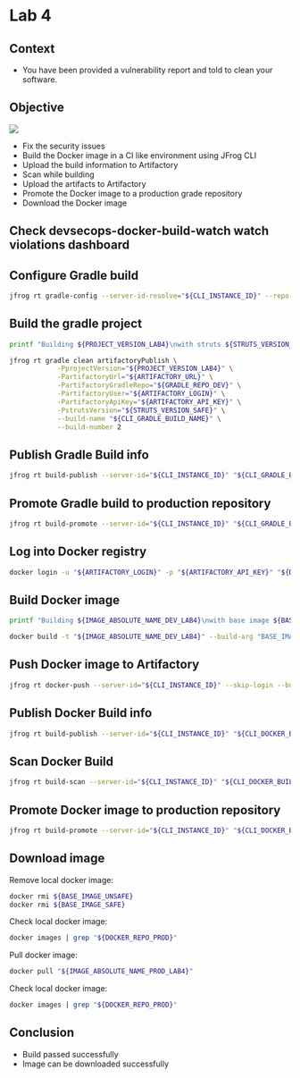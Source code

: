# Lab 4

## Context

- You have been provided a vulnerability report and told to clean your software.

## Objective

![](images/lab4.png)

- Fix the security issues
- Build the Docker image in a CI like environment using JFrog CLI
- Upload the build information to Artifactory
- Scan while building
- Upload the artifacts to Artifactory
- Promote the Docker image to a production grade repository
- Download the Docker image 

## Check devsecops-docker-build-watch watch violations dashboard 

## Configure Gradle build

```bash
jfrog rt gradle-config --server-id-resolve="${CLI_INSTANCE_ID}" --repo-resolve="${GRADLE_REPO_DEV}" --server-id-deploy="${CLI_INSTANCE_ID}" --repo-deploy="${GRADLE_REPO_DEV}" --use-wrapper=false --uses-plugin=true --deploy-ivy-desc=false
```

## Build the gradle project

```bash
printf "Building ${PROJECT_VERSION_LAB4}\nwith struts ${STRUTS_VERSION_SAFE} (safe)\n" 
```

```bash
jfrog rt gradle clean artifactoryPublish \
            -PprojectVersion="${PROJECT_VERSION_LAB4}" \
            -PartifactoryUrl="${ARTIFACTORY_URL}" \
            -PartifactoryGradleRepo="${GRADLE_REPO_DEV}" \
            -PartifactoryUser="${ARTIFACTORY_LOGIN}" \
            -PartifactoryApiKey="${ARTIFACTORY_API_KEY}" \
            -PstrutsVersion="${STRUTS_VERSION_SAFE}" \
            --build-name "${CLI_GRADLE_BUILD_NAME}" \
            --build-number 2
```

## Publish Gradle Build info

```bash
jfrog rt build-publish --server-id="${CLI_INSTANCE_ID}" "${CLI_GRADLE_BUILD_NAME}" 2
```

## Promote Gradle build to production repository

```bash
jfrog rt build-promote --server-id="${CLI_INSTANCE_ID}" "${CLI_GRADLE_BUILD_NAME}" 2 "${GRADLE_REPO_PROD}-local" 
```

## Log into Docker registry

```bash
docker login -u "${ARTIFACTORY_LOGIN}" -p "${ARTIFACTORY_API_KEY}" "${DOCKER_REGISTRY_DEV}"
```

## Build Docker image

```bash
printf "Building ${IMAGE_ABSOLUTE_NAME_DEV_LAB4}\nwith base image ${BASE_IMAGE_SAFE} (safe)\n" 
```

```bash
docker build -t "${IMAGE_ABSOLUTE_NAME_DEV_LAB4}" --build-arg "BASE_IMAGE=${BASE_IMAGE_SAFE}" . --no-cache
```

## Push Docker image to Artifactory

```bash
jfrog rt docker-push --server-id="${CLI_INSTANCE_ID}" --skip-login --build-name="${CLI_DOCKER_BUILD_NAME}" --build-number=2 --module="${CLI_DOCKER_BUILD_NAME}" "${IMAGE_ABSOLUTE_NAME_DEV_LAB4}" "${DOCKER_REPO_DEV}"
```

## Publish Docker Build info

```bash
jfrog rt build-publish --server-id="${CLI_INSTANCE_ID}" "${CLI_DOCKER_BUILD_NAME}" 2
```

## Scan Docker Build

```bash
jfrog rt build-scan --server-id="${CLI_INSTANCE_ID}" "${CLI_DOCKER_BUILD_NAME}" 2
```

## Promote Docker image to production repository

```bash
jfrog rt build-promote --server-id="${CLI_INSTANCE_ID}" "${CLI_DOCKER_BUILD_NAME}" 2 "${DOCKER_REPO_PROD}-local" 
```

## Download image

Remove local docker image:
```bash
docker rmi ${BASE_IMAGE_UNSAFE}
docker rmi ${BASE_IMAGE_SAFE}
```

Check local docker image:
```bash
docker images | grep "${DOCKER_REPO_PROD}"
```

Pull docker image:
```bash
docker pull "${IMAGE_ABSOLUTE_NAME_PROD_LAB4}"
```

Check local docker image:
```bash
docker images | grep "${DOCKER_REPO_PROD}"
```

## Conclusion

- Build passed successfully
- Image can be downloaded successfully